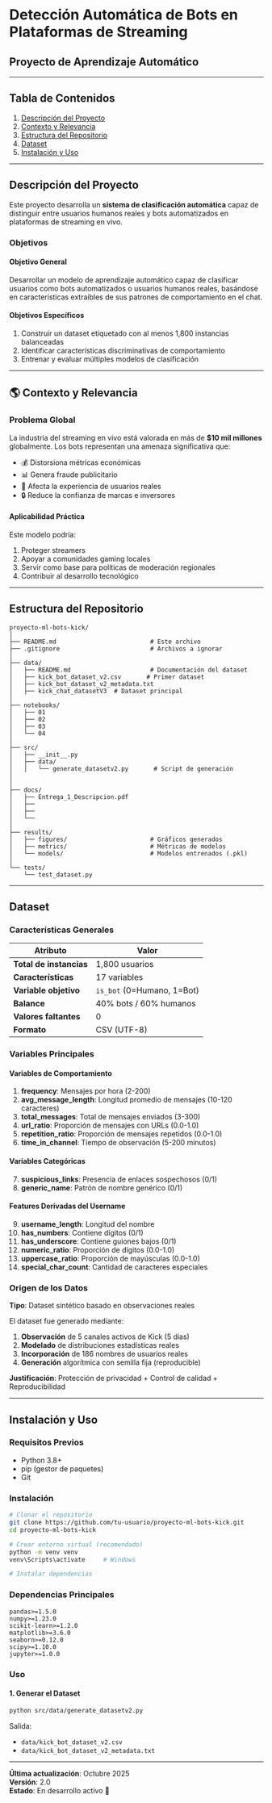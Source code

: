 #  Detección Automática de Bots en Plataformas de Streaming

## Proyecto de Aprendizaje Automático
---

##  Tabla de Contenidos

1. [Descripción del Proyecto](#-descripción-del-proyecto)
2. [Contexto y Relevancia](#-contexto-y-relevancia)
3. [Estructura del Repositorio](#-estructura-del-repositorio)
4. [Dataset](#-dataset)
5. [Instalación y Uso](#-instalación-y-uso)


---

##  Descripción del Proyecto

Este proyecto desarrolla un **sistema de clasificación automática** capaz de distinguir entre usuarios humanos reales y bots automatizados en plataformas de streaming en vivo.

### Objetivos

#### Objetivo General
Desarrollar un modelo de aprendizaje automático capaz de clasificar usuarios como bots automatizados o usuarios humanos reales, basándose en características extraíbles de sus patrones de comportamiento en el chat.

#### Objetivos Específicos
1. Construir un dataset etiquetado con al menos 1,800 instancias balanceadas
2. Identificar características discriminativas de comportamiento
3. Entrenar y evaluar múltiples modelos de clasificación


---

## 🌎 Contexto y Relevancia

### Problema Global
La industria del streaming en vivo está valorada en más de **$10 mil millones** globalmente. Los bots representan una amenaza significativa que:
- 💰 Distorsiona métricas económicas
- 📊 Genera fraude publicitario  
- 👥 Afecta la experiencia de usuarios reales
- 🔒 Reduce la confianza de marcas e inversores



####  Aplicabilidad Práctica
Este modelo podría:
1. Proteger streamers 
2. Apoyar a comunidades gaming locales 
3. Servir como base para políticas de moderación regionales
4. Contribuir al desarrollo tecnológico 

---

##  Estructura del Repositorio

```
proyecto-ml-bots-kick/
│
├── README.md                          # Este archivo
├── .gitignore                         # Archivos a ignorar
│
├── data/
│   ├── README.md                      # Documentación del dataset
│   ├── kick_bot_dataset_v2.csv       # Primer dataset
│   ├── kick_bot_dataset_v2_metadata.txt
│   ├── kick_chat_datasetV3  # Dataset principal
│
├── notebooks/
│   ├── 01
│   ├── 02
│   ├── 03
│   └── 04
│
├── src/
│   ├── __init__.py
│   ├── data/
│   │   └── generate_datasetv2.py       # Script de generación
│   
│
├── docs/
│   ├── Entrega_1_Descripcion.pdf
│   ├──
│   ├──
│   └── 
│
├── results/
│   ├── figures/                       # Gráficos generados
│   ├── metrics/                       # Métricas de modelos
│   └── models/                        # Modelos entrenados (.pkl)
│
└── tests/
    └── test_dataset.py
```

---

##  Dataset

### Características Generales

| Atributo | Valor |
|----------|-------|
| **Total de instancias** | 1,800 usuarios |
| **Características** | 17 variables |
| **Variable objetivo** | `is_bot` (0=Humano, 1=Bot) |
| **Balance** | 40% bots / 60% humanos |
| **Valores faltantes** | 0 |
| **Formato** | CSV (UTF-8) |

### Variables Principales

#### Variables de Comportamiento
1. **frequency**: Mensajes por hora (2-200)
2. **avg_message_length**: Longitud promedio de mensajes (10-120 caracteres)
3. **total_messages**: Total de mensajes enviados (3-300)
4. **url_ratio**: Proporción de mensajes con URLs (0.0-1.0)
5. **repetition_ratio**: Proporción de mensajes repetidos (0.0-1.0)
6. **time_in_channel**: Tiempo de observación (5-200 minutos)

#### Variables Categóricas
7. **suspicious_links**: Presencia de enlaces sospechosos (0/1)
8. **generic_name**: Patrón de nombre genérico (0/1)

#### Features Derivadas del Username
9. **username_length**: Longitud del nombre
10. **has_numbers**: Contiene dígitos (0/1)
11. **has_underscore**: Contiene guiones bajos (0/1)
12. **numeric_ratio**: Proporción de dígitos (0.0-1.0)
13. **uppercase_ratio**: Proporción de mayúsculas (0.0-1.0)
14. **special_char_count**: Cantidad de caracteres especiales



### Origen de los Datos

**Tipo**: Dataset sintético basado en observaciones reales

El dataset fue generado mediante:
1. **Observación** de 5 canales activos de Kick (5 días)
2. **Modelado** de distribuciones estadísticas reales
3. **Incorporación** de 186 nombres de usuarios reales
4. **Generación** algorítmica con semilla fija (reproducible)

**Justificación**: Protección de privacidad + Control de calidad + Reproducibilidad

---

##  Instalación y Uso

### Requisitos Previos

- Python 3.8+
- pip (gestor de paquetes)
- Git

### Instalación

```bash
# Clonar el repositorio
git clone https://github.com/tu-usuario/proyecto-ml-bots-kick.git
cd proyecto-ml-bots-kick

# Crear entorno virtual (recomendado)
python -m venv venv
venv\Scripts\activate     # Windows

# Instalar dependencias

```

### Dependencias Principales

```
pandas>=1.5.0
numpy>=1.23.0
scikit-learn>=1.2.0
matplotlib>=3.6.0
seaborn>=0.12.0
scipy>=1.10.0
jupyter>=1.0.0
```

### Uso

#### 1. Generar el Dataset

```bash
python src/data/generate_datasetv2.py
```

Salida:
- `data/kick_bot_dataset_v2.csv`
- `data/kick_bot_dataset_v2_metadata.txt`


---

**Última actualización**: Octubre 2025  
**Versión**: 2.0  
**Estado**: En desarrollo activo 🚀
